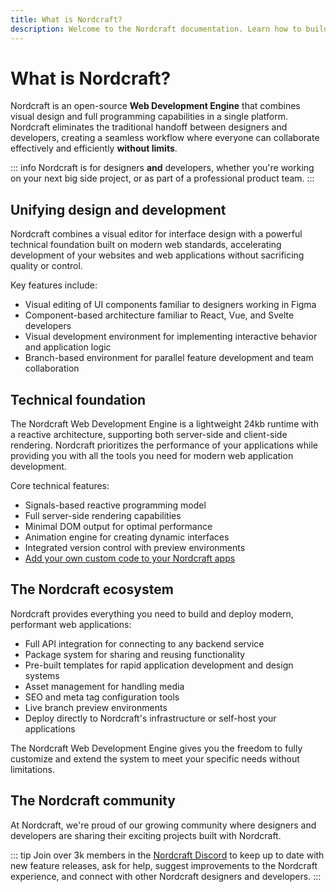 ```yaml
---
title: What is Nordcraft?
description: Welcome to the Nordcraft documentation. Learn how to build powerful web applications with Nordcraft through step-by-step guides and practical examples. Explore components, styling, APIs, and advanced features.
---
```


# What is Nordcraft?

Nordcraft is an open-source **Web Development Engine** that combines visual design and full programming capabilities in a single platform. Nordcraft eliminates the traditional handoff between designers and developers, creating a seamless workflow where everyone can collaborate effectively and efficiently **without limits**.

::: info
Nordcraft is for designers **and** developers, whether you're working on your next big side project, or as part of a professional product team.
:::

## Unifying design and development

Nordcraft combines a visual editor for interface design with a powerful technical foundation built on modern web standards, accelerating development of your websites and web applications without sacrificing quality or control.

Key features include:

- Visual editing of UI components familiar to designers working in Figma
- Component-based architecture familiar to React, Vue, and Svelte developers
- Visual development environment for implementing interactive behavior and application logic
- Branch-based environment for parallel feature development and team collaboration

## Technical foundation

The Nordcraft Web Development Engine is a lightweight 24kb runtime with a reactive architecture, supporting both server-side and client-side rendering. Nordcraft prioritizes the performance of your applications while providing you with all the tools you need for modern web application development.

Core technical features:

- Signals-based reactive programming model
- Full server-side rendering capabilities
- Minimal DOM output for optimal performance
- Animation engine for creating dynamic interfaces
- Integrated version control with preview environments
- [Add your own custom code to your Nordcraft apps](/actions/overview)

## The Nordcraft ecosystem

Nordcraft provides everything you need to build and deploy modern, performant web applications:

- Full API integration for connecting to any backend service
- Package system for sharing and reusing functionality
- Pre-built templates for rapid application development and design systems
- Asset management for handling media
- SEO and meta tag configuration tools
- Live branch preview environments
- Deploy directly to Nordcraft's infrastructure or self-host your applications

The Nordcraft Web Development Engine gives you the freedom to fully customize and extend the system to meet your specific needs without limitations.

## The Nordcraft community

At Nordcraft, we're proud of our growing community where designers and developers are sharing their exciting projects built with Nordcraft.

::: tip
Join over 3k members in the [Nordcraft Discord](https://discord.gg/nordcraft) to keep up to date with new feature releases, ask for help, suggest improvements to the Nordcraft experience, and connect with other Nordcraft designers and developers.
:::
